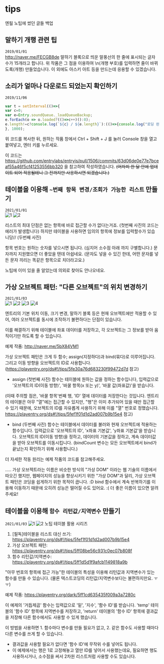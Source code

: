 # tips
엔틜 노팁에 썼던 글들 백업

## 말하기 개행 관련 팁
`2019/01/01`  
http://naver.me/FECGB8de
말하기 블록으로 띄운 말풍선의 한 줄에 표시되는 글자수가 15개라고 합니다. 
위 작품은 그 점을 이용하여 \n(개행 부호)를 입력하면 줄이 바뀌도록(개행) 만들었습니다.
이 외에도 아스키 아트 등을 만드는데 응용할 수 있겠습니다.

## 소리가 얼마나 다운로드 되었는지 확인하기
`2019/11/06`  
```js
var t = setInterval(()=>{
var c=0;
var e=Entry.soundQueue._loadQueueBackup;
e.forEach(o => o.loaded?(()=>c++)():0);
e.length!=c?console.log(`${c} / ${e.length}`):(()=>{console.log("로딩 완료");clearInterval(t)})();
}, 1000);
```

위 코드를 복사한 뒤, 원하는 작품 창에서 Ctrl + Shift + J 를 눌러 Console 창을 열고 붙여넣고, 엔터 키를 누르세요.

이 코드는 
https://github.com/entrylabs/entryjs/pull/1506/commits/63d06de0e77e7bceaf55a46f5cf41253556bb320
을 참고하여 작성하였습니다.
~~(어차피 한 달 안에 업데이트 되어 적용될테니 그 전까지만 사용하시면 되겠습니다.)~~

## 테이블을 이용해 `~번째 항목 변경/조회가 가능한 리스트` 만들기
`2021/01/01`  
![1](https://playentry.org/uploads/discuss/1i/hr/image/1ihrf73skjeafq590iysbe352ffavcwo.png)
![2](https://playentry.org/uploads/discuss/dn/vw/image/dnvwvj6kkjeaftq835bvbe352f4nl9vd.png)

리스트의 최대 단점은 없는 항목에 바로 접근할 수가 없다는거죠. (첫번째 사진의 코드는 에러가 발생합니다)
하지만 테이블을 사용하면 임의의 항목에 정보를 입력할수가 있습니당// (두번째 사진)

항목 번호는 원하는 숫자를 넣으시면 됩니다. (심지어 소수점 아래 까지 구별합니다.)
문자까지 지원했으면 더 좋았을 탠데 아쉽네요.
(문자도 넣을 수 있긴 한데, 어떤 문자를 넣든 문자 끼리는 똑같은 항목으로 치더라고요.)

노팁에 이미 있을 줄 알았는데 의외로 찾아도 안나오네요.

## 가상 오브젝트 패턴: "다른 오브젝트"의 위치 변경하기
`2021/01/03`  
![1](https://playentry.org/uploads/discuss/ur/04/image/ur04jhs0kjfud1xs0olfbe352fc633m1.png)
![2](https://playentry.org/uploads/discuss/xh/uh/image/xhuhalaskjfudefj14bfbe352fg1fkxz.png)
![3](https://playentry.org/uploads/discuss/0l/ys/image/0lys9slpkjfudjbb14kjbe352f282tjh.png)
![4](https://playentry.org/uploads/discuss/0j/9l/image/0j9l5gyfkjfudni42772be352fbbdwvk.png)

엔트리의 기본 위치 이동, 크기 변경, 말하기 블록 등은 현재 오브젝트에만 적용할 수 있어,
여러 오브젝트를 동시에 조작하기 불편하다는 단점이 있습니다.

이를 해결하기 위해 테이블에 좌표 데이터를 저장하고,
각 오브젝트는 그 정보를 받아 움직이기만 하도록 할 수 있습니다.

예제 작품: http://naver.me/5bX84VM1

가상 오브젝트 패턴은 크게 두 함수; assign(지정하다)과 bind(묶다)로 이루어집니다.
그리고 이동 방향을 오브젝트의 ID로 사용합니다. (https://playentry.org/ds#!/tips/5fe30a76d683230f99472d7d 참고)

- assign (첫번째 사진) 함수는 테이블에 원하는 값을 정하는 함수입니다,
 입력값으로 '오브젝트의 ID(이동 방향)', '바꿀 항목(x 또는 y)', '바꿀 값(좌표값)'을 받습니다.

 (이때 주의할 점은, '바꿀 항목'번째 행, 'ID' 열에 데이터를 저장한다는 것입니다.
 엔트리의 테이블은 아무 "열"에는 접근할 수 있지만, "행"은 이미 추가되어 있을 때만 접근할 수 있기 때문에, 
 오브젝트의 ID를 자유롭게 사용하기 위해 이를 "열" 번호로 정했습니다.
 https://playentry.org/ds#!/tips/5fef1f01d1d2ad007b9b15e4 참고)

- bind (두번째 사진) 함수는 테이블에서 데이터를 불러와 현재 오브젝트에 적용하는 함수입니다.
 입력값으로 '오브젝트의 ID', 'x좌표 기본값', 'y좌표 기본값'을 받습니다.
 오브젝트의 ID(이동 방향)을 정하고,
 데이터의 기본값을 정하고,
 계속 데이터값을 받아 오브젝트를 이동시킵니다.
 (bindCount 변수는 모든 오브젝트에서 bind가 끝났는지 확인하기 위해 사용합니다.)

더 자세한 작동 원리는 예제 작품의 코드를 참고해주세요.

.....
가상 오브젝트라는 이름은 비슷한 방식의 "가상 DOM" 이라는 웹 기술의 이름에서 따오긴 했지만,
웹페이지의 성능을 향상시키기 위한 "가상 DOM"과 달리,
가상 오브젝트 패턴은 코딩을 쉽게하기 위한 목적이 큽니다. :D
bind 함수에서 계속 반복하기를 이용해 이동하기 때문에
오히려 성능은 떨어질 수도 있어요. :(
더 좋은 이름이 있으면 알려주세요!

## 테이블을 이용해 `함수 리턴값/지역변수` 만들기
`2021/01/03`
![1](https://playentry.org/uploads/discuss/7o/bu/image/7obuiby9kjh85qo20dbcbe352f5lmd5f.png)
![2](https://playentry.org/uploads/discuss/wf/50/image/wf50iwbykjh86u440nt0be352f5k7b6t.png)
노팁 테이블 활용 시리즈
1. [필독]테이블을 리스트 대신 쓰기: https://playentry.org/ds#!/tips/5fef1f01d1d2ad007b9b15e4
2. 가상 오브젝트 패턴: https://playentry.org/ds#!/tips/5ff08be56c931c0ec07b808f
3. 함수 리턴값/지역변수: https://playentry.org/ds#!/tips/5ff1d5d1f9afcb1149818a9b

"아무 번호의 항목에 접근 가능"한 테이블의 특성을 이용해 리턴값과 지역변수가 있는 함수를 만들 수 있습니다.
(물론 텍스트코딩의 리턴값/지역변수보다는 불편하지만요. ㅜㅜ)

예제 작품: https://playentry.org/dark/5ff1cd635435f009a3a7280c

이 예제의 '거듭제곱' 함수는 입력값으로 '밑', '지수', '함수 ID'를 받습니다.
'temp' 테이블의 '함수 ID' 항목에 지역변수를 저장하고,
'return' 테이블의 '함수 ID' 항목에 결과값을 저장해 다른 함수에서도 사용할 수 있게 했습니다.

이 방법을 사용하면 1. 함수마다 변수를 만들 필요가 없고, 2. 같은 함수도 사용할 때마다 다른 변수를 쓰게 할 수 있습니다.
+ 결과값을 사용할 필요가 없다면 '함수 ID'에 무작위 수를 넣어도 됩니다.
+ 이 예제에서는 행은 1로 고정해놓고 열만 ID를 넣어서 사용했는데요,
 필요하면 행도 사용하시거나, 소수점을 써서 2차원 리스트처럼 사용할 수도 있습니다.

